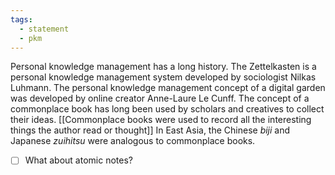 ```yaml
---
tags: 
  - statement
  - pkm
---
```


Personal knowledge management has a long history. The Zettelkasten is a personal knowledge management system developed by sociologist Nilkas Luhmann. The personal knowledge management concept of a digital garden was developed by online creator Anne-Laure Le Cunff. The concept of a commonplace book has long been used by scholars and creatives to collect their ideas. [[Commonplace books were used to record all the interesting things the author read or thought]] In East Asia, the Chinese *biji* and Japanese *zuihitsu* were analogous to commonplace books.

- [ ] What about atomic notes?